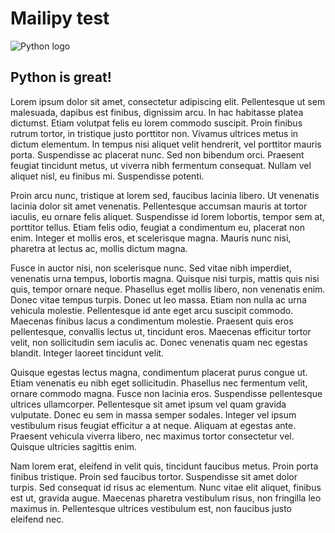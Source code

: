 # Mailipy test
![Python logo](https://www.python.org/static/community_logos/python-logo-master-v3-TM.png)

## Python is great!
Lorem ipsum dolor sit amet, consectetur adipiscing elit. Pellentesque ut sem malesuada, dapibus est finibus, dignissim arcu. In hac habitasse platea dictumst. Etiam volutpat felis eu lorem commodo suscipit. Proin finibus rutrum tortor, in tristique justo porttitor non. Vivamus ultrices metus in dictum elementum. In tempus nisi aliquet velit hendrerit, vel porttitor mauris porta. Suspendisse ac placerat nunc. Sed non bibendum orci. Praesent feugiat tincidunt metus, ut viverra nibh fermentum consequat. Nullam vel aliquet nisl, eu finibus mi. Suspendisse potenti.

Proin arcu nunc, tristique at lorem sed, faucibus lacinia libero. Ut venenatis lacinia dolor sit amet venenatis. Pellentesque accumsan mauris at tortor iaculis, eu ornare felis aliquet. Suspendisse id lorem lobortis, tempor sem at, porttitor tellus. Etiam felis odio, feugiat a condimentum eu, placerat non enim. Integer et mollis eros, et scelerisque magna. Mauris nunc nisi, pharetra at lectus ac, mollis dictum magna.

Fusce in auctor nisi, non scelerisque nunc. Sed vitae nibh imperdiet, venenatis urna tempus, lobortis magna. Quisque nisi turpis, mattis quis nisi quis, tempor ornare neque. Phasellus eget mollis libero, non venenatis enim. Donec vitae tempus turpis. Donec ut leo massa. Etiam non nulla ac urna vehicula molestie. Pellentesque id ante eget arcu suscipit commodo. Maecenas finibus lacus a condimentum molestie. Praesent quis eros pellentesque, convallis lectus ut, tincidunt eros. Maecenas efficitur tortor velit, non sollicitudin sem iaculis ac. Donec venenatis quam nec egestas blandit. Integer laoreet tincidunt velit.

Quisque egestas lectus magna, condimentum placerat purus congue ut. Etiam venenatis eu nibh eget sollicitudin. Phasellus nec fermentum velit, ornare commodo magna. Fusce non lacinia eros. Suspendisse pellentesque ultrices ullamcorper. Pellentesque sit amet ipsum vel quam gravida vulputate. Donec eu sem in massa semper sodales. Integer vel ipsum vestibulum risus feugiat efficitur a at neque. Aliquam at egestas ante. Praesent vehicula viverra libero, nec maximus tortor consectetur vel. Quisque ultricies sagittis enim.

Nam lorem erat, eleifend in velit quis, tincidunt faucibus metus. Proin porta finibus tristique. Proin sed faucibus tortor. Suspendisse sit amet dolor turpis. Sed consequat id risus ac elementum. Nunc vitae elit aliquet, finibus est ut, gravida augue. Maecenas pharetra vestibulum risus, non fringilla leo maximus in. Pellentesque ultrices vestibulum est, non faucibus justo eleifend nec.